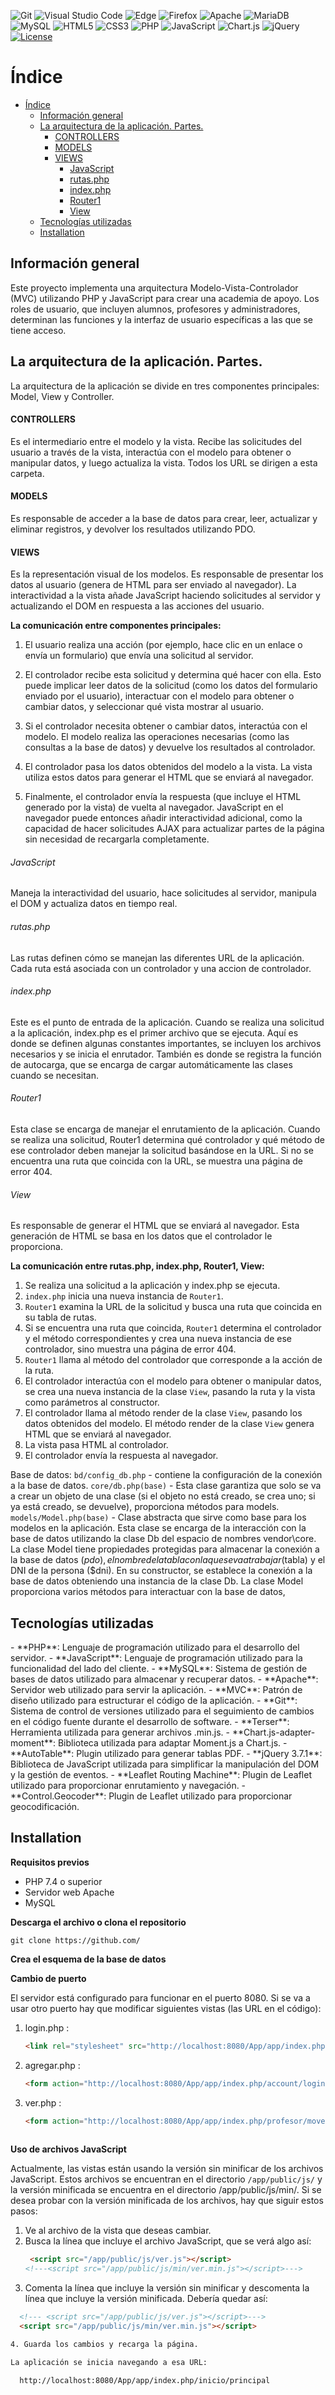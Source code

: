 ![Git](https://img.shields.io/badge/git-%23F05033.svg?style=for-the-badge&logo=git&logoColor=white)
![Visual Studio Code](https://img.shields.io/badge/Visual%20Studio%20Code-0078d7.svg?style=for-the-badge&logo=visual-studio-code&logoColor=white)
![Edge](https://img.shields.io/badge/Edge-0078D7?style=for-the-badge&logo=Microsoft-edge&logoColor=white)
![Firefox](https://img.shields.io/badge/Firefox-FF7139?style=for-the-badge&logo=Firefox-Browser&logoColor=white)
![Apache](https://img.shields.io/badge/apache-%23D42029.svg?style=for-the-badge&logo=apache&logoColor=white)
![MariaDB](https://img.shields.io/badge/MariaDB-003545?style=for-the-badge&logo=mariadb&logoColor=white)
![MySQL](https://img.shields.io/badge/mysql-%2300f.svg?style=for-the-badge&logo=mysql&logoColor=white)
![HTML5](https://img.shields.io/badge/html5-%23E34F26.svg?style=for-the-badge&logo=html5&logoColor=white)
![CSS3](https://img.shields.io/badge/css3-%231572B6.svg?style=for-the-badge&logo=css3&logoColor=white)
![PHP](https://img.shields.io/badge/php-%23777BB4.svg?style=for-the-badge&logo=php&logoColor=white)
![JavaScript](https://img.shields.io/badge/javascript-%23323330.svg?style=for-the-badge&logo=javascript&logoColor=%23F7DF1E)
![Chart.js](https://img.shields.io/badge/chart.js-F5788D.svg?style=for-the-badge&logo=chart.js&logoColor=white)
![jQuery](https://img.shields.io/badge/jquery-%230769AD.svg?style=for-the-badge&logo=jquery&logoColor=white)
[![License](https://img.shields.io/badge/License-Apache_2.0-blue.svg)](https://opensource.org/licenses/Apache-2.0)
# Índice

- [Índice](#índice)
  - [Información general](#información-general)
  - [La arquitectura de la aplicación. Partes.](#la-arquitectura-de-la-aplicación-partes)
      - [CONTROLLERS](#controllers)
      - [MODELS](#models)
      - [VIEWS](#views)
          - [JavaScript](#javascript)
          - [rutas.php](#rutasphp)
          - [index.php](#indexphp)
          - [Router1](#router1)
          - [View](#view)
  - [Tecnologías utilizadas](#tecnologías-utilizadas)
  - [Installation](#installation)
  


## Información general

<div id='info-general' />
Este proyecto implementa una arquitectura Modelo-Vista-Controlador (MVC) utilizando PHP y JavaScript para crear una academia de apoyo. Los roles de usuario, que incluyen alumnos, profesores y administradores, determinan las funciones y la interfaz de usuario específicas a las que se tiene acceso.

## La arquitectura de la aplicación. Partes.

<div id='app-part' />

La arquitectura de la aplicación se divide en tres componentes principales: Model, View y Controller.

#### CONTROLLERS

Es el intermediario entre el modelo y la vista. Recibe las solicitudes del usuario a través de la vista, interactúa con el modelo para obtener o manipular datos, y luego actualiza la vista. Todos los URL se dirigen a esta carpeta.

#### MODELS

 Es responsable de acceder a la base de datos para crear, leer, actualizar y eliminar registros, y devolver los resultados utilizando PDO.
 
#### VIEWS

 Es la representación visual de los modelos. Es responsable de presentar los datos al usuario (genera de HTML para ser enviado al navegador). La interactividad a la vista añade JavaScript haciendo solicitudes al servidor y actualizando el DOM en respuesta a las acciones del usuario.



**La comunicación entre componentes principales:**

1. El usuario realiza una acción (por ejemplo, hace clic en un enlace o envía un formulario) que envía una solicitud al servidor.

2. El controlador recibe esta solicitud y determina qué hacer con ella. Esto puede implicar leer datos de la solicitud (como los datos del formulario enviado por el usuario), interactuar con el modelo para obtener o cambiar datos, y seleccionar qué vista mostrar al usuario.

3. Si el controlador necesita obtener o cambiar datos, interactúa con el modelo. El modelo realiza las operaciones necesarias (como las consultas a la base de datos) y devuelve los resultados al controlador.

4. El controlador pasa los datos obtenidos del modelo a la vista. La vista utiliza estos datos para generar el HTML que se enviará al navegador.

5. Finalmente, el controlador envía la respuesta (que incluye el HTML generado por la vista) de vuelta al navegador. JavaScript en el navegador puede entonces añadir interactividad adicional, como la capacidad de hacer solicitudes AJAX para actualizar partes de la página sin necesidad de recargarla completamente.

###### JavaScript 

Maneja la interactividad del usuario, hace solicitudes al servidor, manipula el DOM y actualiza datos en tiempo real.

###### rutas.php

 Las rutas definen cómo se manejan las diferentes URL de la aplicación. Cada ruta está asociada con un controlador y una accion de controlador.

###### index.php

 Este es el punto de entrada de la aplicación. Cuando se realiza una solicitud a la aplicación, index.php es el primer archivo que se ejecuta. Aquí es donde se definen algunas constantes importantes, se incluyen los archivos necesarios y se inicia el enrutador. También es donde se registra la función de autocarga, que se encarga de cargar automáticamente las clases cuando se necesitan.

###### Router1

 Esta clase se encarga de manejar el enrutamiento de la aplicación. Cuando se realiza una solicitud, Router1 determina qué controlador y qué método de ese controlador deben manejar la solicitud basándose en la URL. Si no se encuentra una ruta que coincida con la URL, se muestra una página de error 404.

 ###### View

Es responsable de generar el HTML que se enviará al navegador. Esta generación de HTML se basa en los datos que el controlador le proporciona.

**La comunicación entre rutas.php, index.php, Router1, View:**

1. Se realiza una solicitud a la aplicación y index.php se ejecuta.
2. `index.php` inicia una nueva instancia de `Router1`.
3. `Router1` examina la URL de la solicitud y busca una ruta que coincida en su tabla de rutas.
4. Si se encuentra una ruta que coincida, `Router1` determina el controlador y el método correspondientes y crea una nueva instancia de ese controlador, sino muestra una página de error 404.
5. `Router1` llama al método del controlador que corresponde a la acción de la ruta.
6. El controlador interactúa con el modelo para obtener o manipular datos, se crea una nueva instancia de la clase `View`, pasando la ruta y la vista como parámetros al constructor.
7. El controlador llama al método render de la clase `View`, pasando los datos obtenidos del modelo. El método render de la clase `View` genera HTML que se enviará al navegador.
8. La vista pasa HTML al controlador.
9. El controlador envía la respuesta al navegador.

Base de datos:
`bd/config_db.php` - contiene la configuración de la conexión a la base de datos.
`core/db.php(base)` - Esta clase garantiza que solo se va a crear un objeto de una clase (si el objeto no está creado, se crea uno; si ya está creado, se devuelve),  proporciona métodos para models.
`models/Model.php(base)` - Clase abstracta que sirve como base para los modelos en la aplicación. Esta clase se encarga de la interacción con la base de datos utilizando la clase Db del espacio de nombres vendor\core. La clase Model tiene propiedades protegidas para almacenar la conexión a la base de datos ($pdo), el nombre de la tabla con la que se va a trabajar ($tabla) y el DNI de la persona ($dni).  En su constructor, se establece la conexión a la base de datos obteniendo una instancia de la clase Db. La clase Model proporciona varios métodos para interactuar con la base de datos,


## Tecnologías utilizadas

<div id='technologies' />
- **PHP**: Lenguaje de programación utilizado para el desarrollo del servidor.
- **JavaScript**: Lenguaje de programación utilizado para la funcionalidad del lado del cliente.
- **MySQL**: Sistema de gestión de bases de datos utilizado para almacenar y recuperar datos.
- **Apache**: Servidor web utilizado para servir la aplicación.
- **MVC**: Patrón de diseño utilizado para estructurar el código de la aplicación.
- **Git**: Sistema de control de versiones utilizado para el seguimiento de cambios en el código fuente durante el desarrollo de software.
- **Terser**: Herramienta utilizada para generar archivos .min.js.
- **Chart.js-adapter-moment**: Biblioteca utilizada para adaptar Moment.js a Chart.js.
- **AutoTable**: Plugin utilizado para generar tablas PDF.
- **jQuery 3.7.1**: Biblioteca de JavaScript utilizada para simplificar la manipulación del DOM y la gestión de eventos.
- **Leaflet Routing Machine**: Plugin de Leaflet utilizado para proporcionar enrutamiento y navegación.
- **Control.Geocoder**: Plugin de Leaflet utilizado para proporcionar geocodificación.
  
<div id='installation' />

## Installation
   **Requisitos previos**
- PHP 7.4 o superior
- Servidor web Apache
- MySQL
  
**Descarga el archivo o clona el repositorio**

   `git clone https://github.com/`

 **Crea el esquema de la base de datos**

**Cambio de puerto**

   El servidor está configurado para funcionar en el puerto 8080. Si se va a usar otro puerto hay que modificar siguientes vistas (las URL en el código): 
   1. login.php :
       ```html
       <link rel="stylesheet" src="http://localhost:8080/App/app/index.php/views/admin/agregar.css" type="text/css">
   2. agregar.php :
      ```html
      <form action="http://localhost:8080/App/app/index.php/account/login" method="post">
   3. ver.php :
      ```html
      <form action="http://localhost:8080/App/app/index.php/profesor/moveFile" method="post">
   

**Uso de archivos JavaScript**

Actualmente, las vistas están usando la versión sin minificar de los archivos JavaScript. Estos archivos se encuentran en el directorio `/app/public/js/` y la versión minificada se encuentra en el directorio /app/public/js/min/.
Si se desea probar con la versión minificada de los archivos, hay que siguir estos pasos:

1. Ve al archivo de la vista que deseas cambiar.
2. Busca la línea que incluye el archivo JavaScript, que se verá algo así:
   ```html
    <script src="/app/public/js/ver.js"></script>
   <!---<script src="/app/public/js/min/ver.min.js"></script>--->
3. Comenta la línea que incluye la versión sin minificar y descomenta la línea que incluye la versión minificada.
    Debería quedar así:
 ```html
   <!--- <script src="/app/public/js/ver.js"></script>--->
   <script src="/app/public/js/min/ver.min.js"></script>

4. Guarda los cambios y recarga la página.

La aplicación se inicia navegando a esa URL:

   http://localhost:8080/App/app/index.php/inicio/principal


